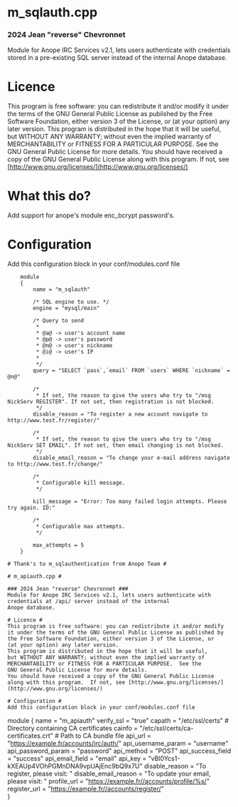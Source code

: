 # m_sqlauth.cpp #

### 2024 Jean "reverse" Chevronnet ###
Module for Anope IRC Services v2.1, lets users authenticate with
credentials stored in a pre-existing SQL server instead of the internal
Anope database.

# Licence #
This program is free software: you can redistribute it and/or modify
it under the terms of the GNU General Public License as published by
the Free Software Foundation, either version 3 of the License, or
(at your option) any later version.
This program is distributed in the hope that it will be useful,
but WITHOUT ANY WARRANTY; without even the implied warranty of
MERCHANTABILITY or FITNESS FOR A PARTICULAR PURPOSE.  See the
GNU General Public License for more details.
You should have received a copy of the GNU General Public License
along with this program.  If not, see [http://www.gnu.org/licenses/](http://www.gnu.org/licenses/)

# What this do? #
Add support for anope's module enc_bcrypt password's.
# Configuration #
Add this configuration block in your conf/modules.conf file
```
    module
    {
        name = "m_sqlauth"

        /* SQL engine to use. */
        engine = "mysql/main"

        /* Query to send
         *
         * @a@ -> user's account name
         * @p@ -> user's password 
         * @n@ -> user's nickname
         * @i@ -> user's IP
         *
         */
        query = "SELECT `pass`,`email` FROM `users` WHERE `nickname` = @n@"

        /*
         * If set, the reason to give the users who try to "/msg NickServ REGISTER". If not set, then registration is not blocked. 
         */
        disable_reason = "To register a new account navigate to http://www.test.fr/register/"

        /*
         * If set, the reason to give the users who try to "/msg NickServ SET EMAIL". If not set, then email changing is not blocked.
         */
        disable_email_reason = "To change your e-mail address navigate to http://www.test.fr/change/"
        
        /*
         * Configurable kill message.
         */

        kill_message = "Error: Too many failed login attempts. Please try again. ID:"

        /*
         * Configurable max attempts.
         */

        max_attempts = 5
    }

# Thank's to m_sqlauthentication from Anope Team #

# m_apiauth.cpp #

### 2024 Jean "reverse" Chevronnet ###
Module for Anope IRC Services v2.1, lets users authenticate with
credentials at /api/ server instead of the internal
Anope database.

# Licence #
This program is free software: you can redistribute it and/or modify
it under the terms of the GNU General Public License as published by
the Free Software Foundation, either version 3 of the License, or
(at your option) any later version.
This program is distributed in the hope that it will be useful,
but WITHOUT ANY WARRANTY; without even the implied warranty of
MERCHANTABILITY or FITNESS FOR A PARTICULAR PURPOSE.  See the
GNU General Public License for more details.
You should have received a copy of the GNU General Public License
along with this program.  If not, see [http://www.gnu.org/licenses/](http://www.gnu.org/licenses/)

# Configuration #
Add this configuration block in your conf/modules.conf file
```
module
{
    name = "m_apiauth"
	verify_ssl = "true"
	capath = "/etc/ssl/certs"  # Directory containing CA certificates
    cainfo = "/etc/ssl/certs/ca-certificates.crt"  # Path to CA bundle file
    api_url = "https://example.fr/accounts/irc/auth/"
    api_username_param = "username"
    api_password_param = "password"
    api_method = "POST"
    api_success_field = "success"
    api_email_field = "email"
    api_key = "vBl0Ycs1-kXEAUp4VOhPGMnDNA9vpUAjEnc9bQ9x7U"
    disable_reason = "To register, please visit: "
    disable_email_reason = "To update your email, please visit: "
	profile_url = "https://example.fr//accounts/profile/%s/"
    register_url = "https://example.fr//accounts/register/"  
}
